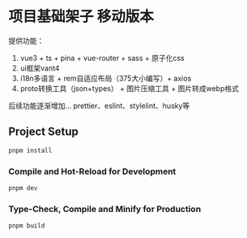 # 项目基础架子 移动版本

提供功能：

1. vue3 + ts + pina + vue-router + sass + 原子化css
2. ui框架vant4
3. i18n多语言 + rem自适应布局（375大小编写）+ axios 
4. proto转换工具（json+types） + 图片压缩工具 + 图片转成webp格式

后续功能逐渐增加...
prettier、eslint、stylelint、husky等

## Project Setup

```sh
pnpm install
```

### Compile and Hot-Reload for Development

```sh
pnpm dev
```

### Type-Check, Compile and Minify for Production

```sh
pnpm build
```

